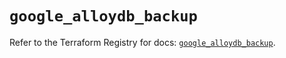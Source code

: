 # `google_alloydb_backup`

Refer to the Terraform Registry for docs: [`google_alloydb_backup`](https://registry.terraform.io/providers/hashicorp/google/6.4.0/docs/resources/alloydb_backup).
